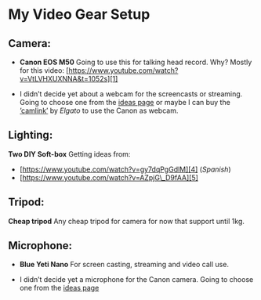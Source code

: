 
# My Video Gear Setup

## Camera:
- **Canon EOS M50**
	Going to use this for talking head record.
	Why? Mostly for this video:
	[https://www.youtube.com/watch?v=VtLVHXUXNNA&t=1052s][1]  

- I didn’t decide yet about a webcam for the screencasts or streaming. Going to choose one from the [ideas page][2] or maybe I can buy the [’camlink’][3] by _Elgato_ to use the Canon as webcam.

## Lighting:
**Two DIY Soft-box**
Getting ideas from:
- [https://www.youtube.com/watch?v=gy7dqPgGdlM][4] (_Spanish_)
- [https://www.youtube.com/watch?v=AZpjG\_D9fAA][5]

## Tripod:
**Cheap tripod**
Any cheap tripod for camera for now that support until 1kg.

## Microphone:
- **Blue Yeti Nano**
	For screen casting, streaming and video call use.  

- I didn’t decide yet a microphone for the Canon camera. Going to choose one from the [ideas page][6]


[1]:	https://www.youtube.com/watch?v=VtLVHXUXNNA&t=1052s
[2]:	Ideas-Accessories.md "ideas page"
[3]:	https://www.elgato.com/es/gaming/cam-link-4k
[4]:	https://www.youtube.com/watch?v=gy7dqPgGdlM
[5]:	https://www.youtube.com/watch?v=AZpjG_D9fAA
[6]:	Ideas-Accessories.md "ideas page"